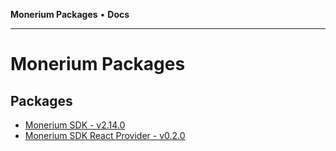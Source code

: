 **Monerium Packages** • **Docs**

***

# Monerium Packages

## Packages

- [Monerium SDK - v2.14.0](Monerium%20SDK/Monerium%20SDK.md)
- [Monerium SDK React Provider - v0.2.0](Monerium%20SDK%20React%20Provider/Monerium%20SDK%20React%20Provider.md)
